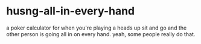 # husng-all-in-every-hand
a poker calculator for when you're playing a heads up sit and go and the other person is going all in on every hand. yeah, some people really do that.
